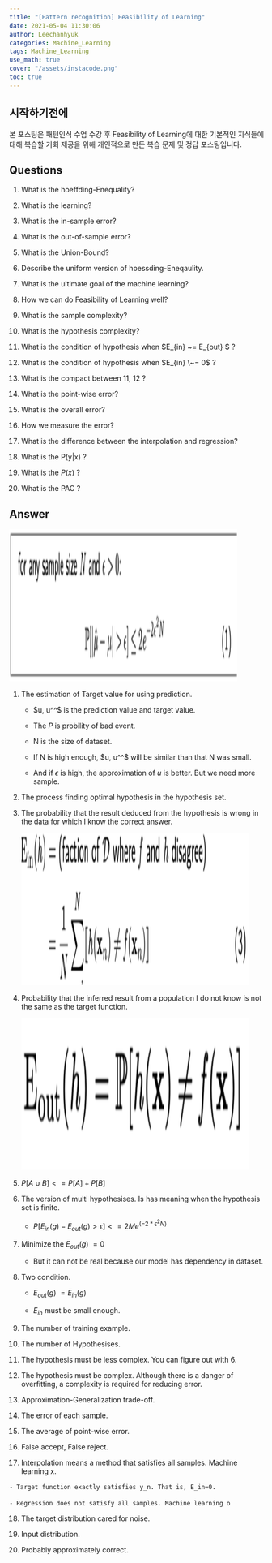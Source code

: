 ```yaml
---
title: "[Pattern recognition] Feasibility of Learning"
date: 2021-05-04 11:30:06
author: Leechanhyuk
categories: Machine_Learning
tags: Machine_Learning
use_math: true
cover: "/assets/instacode.png"
toc: true
---
```


## 시작하기전에

본 포스팅은 패턴인식 수업 수강 후 Feasibility of Learning에 대한 기본적인 지식들에 대해 복습할 기회 제공을 위해 개인적으로 만든 복습 문제 및 정답 포스팅입니다.

## Questions

 1. What is the hoeffding-Enequality?

 2. What is the learning?

 3. What is the in-sample error?

 4. What is the out-of-sample error?

 5. What is the Union-Bound?

 6. Describe the uniform version of hoessding-Eneqaulity.

 7. What is the ultimate goal of the machine learning?

 8. How we can do Feasibility of Learning well?

 9. What is the sample complexity?

 10. What is the hypothesis complexity?

 11. What is the condition of hypothesis when $E_{in} ~= E_{out} $ ?

 12. What is the condition of hypothesis when $E_{in} \~= 0$ ?

 13. What is the compact between 11, 12 ?

 14. What is the point-wise error?

 15. What is the overall error?

 16. How we measure the error?

 17. What is the difference between the interpolation and regression?

 18. What is the P(y|x) ?

 19. What is the $P(x)$ ?

 20. What is the PAC ?

## Answer

<img src="/assets/image/Feasibility_of_learning/hoeffding.png" width="450px" height="300px" title="title" alt="title"> 

 1. The estimation of Target value for using prediction.

    - $u, u^^$ is the prediction value and target value.

    - The $P$ is probility of bad event.

    - N is the size of dataset.

    - If N is high enough, $u, u^^$ will be similar than that N was small.

    - And if $\epsilon$ is high, the approximation of $u$ is better. But we need more sample.

 2. The process finding optimal hypothesis in the hypothesis set.

 3. The probability that the result deduced from the hypothesis is wrong in the data for which I know the correct answer.

    <img src="/assets/image/Feasibility_of_learning/in.png" width="450px" height="300px" title="title" alt="title"> 

 4. Probability that the inferred result from a population I do not know is not the same as the target function.

    <img src="/assets/image/Feasibility_of_learning/out.png" width="450px" height="300px" title="title" alt="title"> 

 5. $P[A \cup B] <= P[A] + P[B]$

 6. The version of multi hypothesises. Is has meaning when the hypothesis set is finite.

    - $P[E_{in}(g)-E_{out}(g)>\epsilon ]<= 2Me^(-2*\epsilon^2 N)$

 7. Minimize the $E_{out}(g) ~= 0$

    - But it can not be real because our model has dependency in dataset.

 8. Two condition.

    - $E_{out}(g) ~= E_{in}(g)$

    - $E_{in}$ must be small enough.

 9. The number of training example.

 10. The number of Hypothesises.

 11. The hypothesis must be less complex. You can figure out with 6.

 12. The hypothesis must be complex. Although there is a danger of overfitting, a complexity is required for reducing error.

 13. Approximation-Generalization trade-off.

 14. The error of each sample.

 15. The average of point-wise error.

 16. False accept, False reject.

 17. Interpolation means a method that satisfies all samples. Machine learning x.

    - Target function exactly satisfies y_n. That is, E_in=0.

    - Regression does not satisfy all samples. Machine learning o

 18. The target distribution cared for noise.

 19. Input distribution.

 20. Probably approximately correct.


